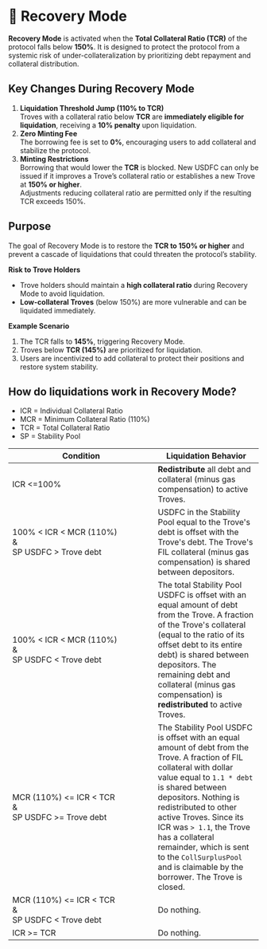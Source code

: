 # 💞 Recovery Mode

**Recovery Mode** is activated when the **Total Collateral Ratio (TCR)** of the protocol falls below **150%**. It is designed to protect the protocol from a systemic risk of under-collateralization by prioritizing debt repayment and collateral distribution.

## Key Changes During Recovery Mode

1. **Liquidation Threshold Jump (110% to TCR)**\
   Troves with a collateral ratio below **TCR** are **immediately eligible for liquidation**, receiving a **10% penalty** upon liquidation.
2. **Zero Minting Fee**\
   The borrowing fee is set to **0%**, encouraging users to add collateral and stabilize the protocol.
3. **Minting Restrictions**\
   Borrowing that would lower the **TCR** is blocked. New USDFC can only be issued if it improves a Trove’s collateral ratio or establishes a new Trove at **150% or higher**.\
   Adjustments reducing collateral ratio are permitted only if the resulting TCR exceeds 150%.

## **Purpose**

The goal of Recovery Mode is to restore the **TCR to 150% or higher** and prevent a cascade of liquidations that could threaten the protocol’s stability.

**Risk to Trove Holders**

* Trove holders should maintain a **high collateral ratio** during Recovery Mode to avoid liquidation.
* **Low-collateral Troves** (below 150%) are more vulnerable and can be liquidated immediately.

**Example Scenario**

1. The TCR falls to **145%**, triggering Recovery Mode.
2. Troves below **TCR (145%)** are prioritized for liquidation.
3. Users are incentivized to add collateral to protect their positions and restore system stability.

## How do liquidations work in Recovery Mode? <a href="#how-do-liquidations-work-in-recovery-mode" id="how-do-liquidations-work-in-recovery-mode"></a>

* ICR = Individual Collateral Ratio
* MCR = Minimum Collateral Ratio (110%)
* TCR = Total Collateral Ratio
* SP = Stability Pool

<table><thead><tr><th width="277">Condition</th><th>Liquidation Behavior</th></tr></thead><tbody><tr><td>ICR &#x3C;=100%</td><td><strong>Redistribute</strong> all debt and collateral (minus gas compensation) to active Troves.</td></tr><tr><td>100% &#x3C; ICR &#x3C; MCR (110%)<br>&#x26; <br>SP USDFC > Trove debt </td><td>USDFC in the Stability Pool equal to the Trove's debt is offset with the Trove's debt. The Trove's FIL collateral (minus gas compensation) is shared between depositors.</td></tr><tr><td>100% &#x3C; ICR &#x3C; MCR (110%)<br>&#x26; <br>SP USDFC &#x3C; Trove debt</td><td>The total Stability Pool USDFC is offset with an equal amount of debt from the Trove. A fraction of the Trove's collateral (equal to the ratio of its offset debt to its entire debt) is shared between depositors. The remaining debt and collateral (minus gas compensation) is <strong>redistributed</strong> to active Troves.</td></tr><tr><td>MCR (110%) &#x3C;= ICR &#x3C; TCR <br>&#x26; <br>SP USDFC >= Trove debt</td><td>The Stability Pool USDFC is offset with an equal amount of debt from the Trove. A fraction of FIL collateral with dollar value equal to <code>1.1 * debt</code> is shared between depositors. Nothing is redistributed to other active Troves. Since its ICR was <code>> 1.1</code>, the Trove has a collateral remainder, which is sent to the <code>CollSurplusPool</code> and is claimable by the borrower. The Trove is closed.</td></tr><tr><td>MCR (110%) &#x3C;= ICR &#x3C; TCR <br>&#x26; <br>SP USDFC &#x3C; Trove debt</td><td>Do nothing.</td></tr><tr><td>ICR >= TCR</td><td>Do nothing.</td></tr></tbody></table>
